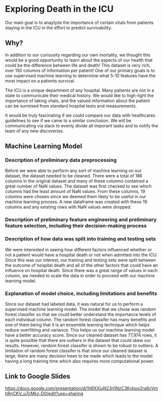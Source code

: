 # Exploring Death in the ICU
 
Our main goal is to anaylyze the importance of certain vitals from patients staying in the ICU in the effort to predict survivability. 

## Why?

In addition to our curiousity regarding our own mortality, we thought this would be a good opportunity to learn about the aspects of our health that could be the difference between life and death! This dataset is very rich, over 150 columns of information per patient! One of our primary goals is to use supervised machine learning to determine what 5-10 features have the most impact on a patients survival. 

The ICU is a unique department of any hospital. Many patients are not in a state to communicate their medical history. We would like to high-light the importance of taking vitals, and the valued information about the patient can be surmised from standard hospital tests and measurements. 



It would be truly fascinating if we could compare our data with healthcares guidelines to see if we came to a similar conclusion. We will be communicating via slack to evenly divide all imporant tasks and to notify the team of any new discoveries. 

## Machine Learning Model
### Description of preliminary data preprocessing 
Before we were able to perform any sort of machine learning on our dataset, the dataset needed to be cleaned. There were a total of 186 columns in the original dataset and many of these columns contained a great number of NaN values. The dataset was first checked to see which columns had the least amount of NaN values. From these columns, 19 columns were chosen since we deemed them likely to be useful in our machine learning process. A new dataframe was created with these 19 columns and any existing rows with NaN values were dropped. 
### Description of preliminary feature engineering and preliminary feature selection, including their decision-making process
### Description of how data was split into training and testing sets 
We were interested in seeing how different factors influenced whether or not a patient would have a hospital death or not when admitted into the ICU. Since this was our interest, our training and testing sets were split between the outcome of hospital death and all of the other factors that could have an influence on hospital death. Since there was a great range of values in each column, we needed to scale the data in order to proceed with our machine learning model. 
### Explanation of model choice, including limitations and benefits
Since our dataset had labeled data, it was natural for us to perform a supervised machine learning model. The model that we chose was random forest classifer so that we could better understand the importance levels of each individual column. The random forest classifer has many benefits and one of them being that it is an ensemble learning technique which helps reduce overfitting and variance. This helps us our machine learning model have a better accuracy score. Since our cleaned dataset has 77,974 rows, it is quite possible that there are outliers in the dataset that could skew our results. However, random forest classifer is shown to be robust to outliers. A limitation of random forest classifer is that since our cleaned dataset is large, there are many decision trees to be made which leads to the model having a long training time which also requires more computational power.

## Link to Google Slides
https://docs.google.com/presentation/d/1hRXXjuN23n1NzC3Kvboo2ra6cVmhRnCKV_u7cMkz-D0/edit?usp=sharing



